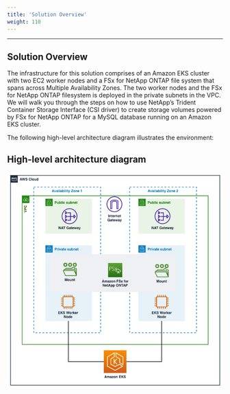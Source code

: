 ```yaml
---
title: 'Solution Overview'
weight: 110
---
```

-------------------------------------------------------------

## Solution Overview

The infrastructure for this solution comprises of an Amazon EKS cluster with two EC2 worker nodes and a FSx for NetApp ONTAP file system that spans across Multiple Availability Zones. The two worker nodes and the FSx for NetApp ONTAP filesystem is deployed in the private subnets in the VPC. We will walk you through the steps on how to use NetApp’s Trident Container Storage Interface (CSI driver) to create storage volumes powered by FSx for NetApp ONTAP for a MySQL database running on an Amazon EKS cluster.

The following high-level architecture diagram illustrates the environment:

## High-level architecture diagram

![Diagram](/static/images/FSxN-Architecture.png)
